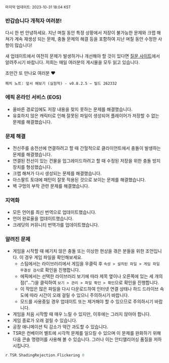 <sup>마지막 업데이트: 2023-10-31 18:04 KST</sup>

### 반갑습니다 개척자 여러분!

다시 한 번 안녕하세요. 지난 며칠 동안 특정 상황에서 저장이 불가능한 문제와 크랩 해쳐가 계속 재생성 되는 문제, 충돌 문제의 해결 등을 포함하여 지난 며칠 동안 수정한 사항이 많습니다!

새 업데이트에서 여전히 문제가 발생하거나 개선해야 할 것이 있다면 [질문 사이트](https://questions.satisfactorygame.com/)에서 알려주시기 바랍니다. 저희는 매일 여러분의 게시물을 모두 읽고 있습니다.

조만간 또 만나요 여러분 ❤️

```
패치 노트: 앞서 해보기 (실험적) - v0.8.2.5 – 빌드 262332
```

### 에픽 온라인 서비스 (EOS)
- 올바른 경로임에도 저장 내용을 찾지 못하는 문제를 해결했습니다.
- 유효하지 않은 캐릭터로 인해 잘못된 파일이 생성되어 플레이어가 저장할 수 없는 문제를 해결했습니다.

### 문제 해결
- 전신주를 송전선에 연결하려고 할 때 간헐적으로 클라이언트에서 충돌이 발생하는 문제를 해결했습니다.
- 연결된 전선이 있는 건물을 업그레이드하려고 할 때 수정된 저장을 위한 충돌 방지 장치를 형성했습니다.
- 크랩 해쳐가 다시 생성되는 문제를 해결했습니다.
- 아스팔트 토대에 패턴이 잘못 적용된 것으로 보이는 문제를 해결했습니다.
- 벽 구멍의 부착 관련 문제를 해결했습니다.

### 지역화
- 모든 언어를 최신 번역으로 업데이트했습니다.
- 언어 완료율을 업데이트했습니다.
- 크레딧의 커뮤니티 번역가를 업데이트했습니다.

### 알려진 문제
- 게임을 시작할 때 예기치 않은 충돌 또는 이상한 현상을 겪은 분들을 위한 조언입니다. 이 경우 게임 파일을 확인해보세요.
  - 스팀에서는 라이브러리에서 게임을 우클릭 후 `속성 > 설치된 파일 > 게임 파일 무결성 검사`로 확인을 진행합니다.
  - 에픽에서는 선택한 라이브러리 보기에 따라 제목 옆이나 오른쪽에 있는 세 개의 점("...")을 클릭하여 `보기 > 관리 > 파일 확인 > 확인`으로 확인을 진행합니다.
  - 이 작업은 많은 파일을 다시 다운로드하여 인터넷 연결 상태나 하드 드라이브 속도에 따라 시간이 오래 걸릴 수 있으니 주의하시기 바랍니다.
  - 모드를 사용중일 경우 업데이트 또는 제거해야 할 수 있으므로 주의하시기 바랍니다.
- 게임을 처음 시작할 때 매우 느릴 수 있지만, 이후에는 그러지 않아야 합니다.
- 게임 종료가 오래 걸릴 수 있습니다.
- 공장 애니메이션 틱 감소가 약간 과도할 수 있습니다.
- TSR은 컨베이어 벨트에 시각적 문제를 일으킬 수 있으며 이 문제를 완화하기 위해 다음 콘솔 명령어를 사용해 볼 수 있습니다. 그러나 이는 안티앨리어싱 품질을 저하시킵니다.
```cpp
r.TSR.ShadingRejection.Flickering 0
```